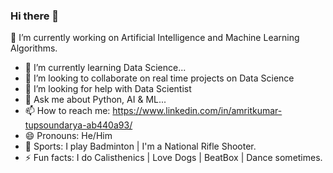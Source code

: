### Hi there 👋

🔭 I’m currently working on Artificial Intelligence and Machine Learning Algorithms.
- 🌱 I’m currently learning Data Science...
- 👯 I’m looking to collaborate on real time projects on Data Science
- 🤔 I’m looking for help with Data Scientist
- 💬 Ask me about Python, AI & ML...
- 📫 How to reach me: https://www.linkedin.com/in/amritkumar-tupsoundarya-ab440a93/
- 😄 Pronouns: He/Him
- 🏸 Sports: I play Badminton | I'm a National Rifle Shooter.
- ⚡ Fun facts: I do Calisthenics | Love Dogs | BeatBox | Dance sometimes.

